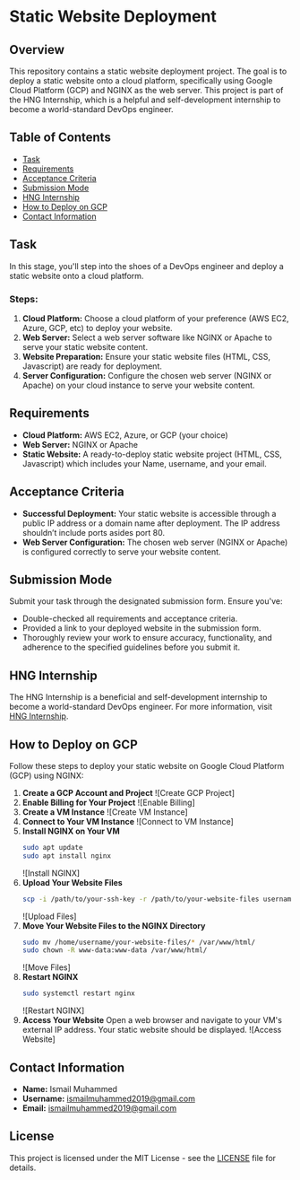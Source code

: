 # Static Website Deployment

## Overview

This repository contains a static website deployment project. The goal is to deploy a static website onto a cloud platform, specifically using Google Cloud Platform (GCP) and NGINX as the web server. This project is part of the HNG Internship, which is a helpful and self-development internship to become a world-standard DevOps engineer.

## Table of Contents

- [Task](#task)
- [Requirements](#requirements)
- [Acceptance Criteria](#acceptance-criteria)
- [Submission Mode](#submission-mode)
- [HNG Internship](#hng-internship)
- [How to Deploy on GCP](#how-to-deploy-on-gcp)
- [Contact Information](#contact-information)

## Task

In this stage, you'll step into the shoes of a DevOps engineer and deploy a static website onto a cloud platform.

### Steps:
1. **Cloud Platform:** Choose a cloud platform of your preference (AWS EC2, Azure, GCP, etc) to deploy your website.
2. **Web Server:** Select a web server software like NGINX or Apache to serve your static website content.
3. **Website Preparation:** Ensure your static website files (HTML, CSS, Javascript) are ready for deployment.
4. **Server Configuration:** Configure the chosen web server (NGINX or Apache) on your cloud instance to serve your website content.

## Requirements

- **Cloud Platform:** AWS EC2, Azure, or GCP (your choice)
- **Web Server:** NGINX or Apache
- **Static Website:** A ready-to-deploy static website project (HTML, CSS, Javascript) which includes your Name, username, and your email.

## Acceptance Criteria

- **Successful Deployment:** Your static website is accessible through a public IP address or a domain name after deployment. The IP address shouldn’t include ports asides port 80.
- **Web Server Configuration:** The chosen web server (NGINX or Apache) is configured correctly to serve your website content.

## Submission Mode

Submit your task through the designated submission form. Ensure you've:

- Double-checked all requirements and acceptance criteria.
- Provided a link to your deployed website in the submission form.
- Thoroughly review your work to ensure accuracy, functionality, and adherence to the specified guidelines before you submit it.

## HNG Internship

The HNG Internship is a beneficial and self-development internship to become a world-standard DevOps engineer. For more information, visit [HNG Internship](https://hng.tech).

## How to Deploy on GCP

Follow these steps to deploy your static website on Google Cloud Platform (GCP) using NGINX:

1. **Create a GCP Account and Project**
    ![Create GCP Project]
2. **Enable Billing for Your Project**
    ![Enable Billing]
3. **Create a VM Instance**
    ![Create VM Instance]
4. **Connect to Your VM Instance**
    ![Connect to VM Instance]
5. **Install NGINX on Your VM**
    ```bash
    sudo apt update
    sudo apt install nginx
    ```
    ![Install NGINX]
6. **Upload Your Website Files**
    ```bash
    scp -i /path/to/your-ssh-key -r /path/to/your-website-files username@your-vm-external-ip:/home/username
    ```
    ![Upload Files]
7. **Move Your Website Files to the NGINX Directory**
    ```bash
    sudo mv /home/username/your-website-files/* /var/www/html/
    sudo chown -R www-data:www-data /var/www/html/
    ```
    ![Move Files]
8. **Restart NGINX**
    ```bash
    sudo systemctl restart nginx
    ```
    ![Restart NGINX]
9. **Access Your Website**
    Open a web browser and navigate to your VM's external IP address. Your static website should be displayed.
    ![Access Website]

## Contact Information

- **Name:** Ismail Muhammed
- **Username:** ismailmuhammed2019@gmail.com
- **Email:** ismailmuhammed2019@gmail.com

## License

This project is licensed under the MIT License - see the [LICENSE](LICENSE) file for details.
